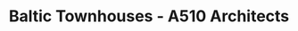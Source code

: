 ---
title: 'Baltic Townhouses - A510 Architects'
description: 'Baltic Townhouses - A510 Architects'

layout: project
permalink: /projects/:path
image: /images/projects/baltic-townhouses/baltic-townhouses-01_1600w.jpg


weight: 65

name: Baltic Townhouses

type: Residential
area: 4x79 m2
location: Kalinigrad
year: 2021
---